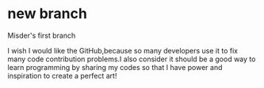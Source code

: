 # new branch
Misder's first branch 

I wish I would like the GitHub,because so many developers use it to fix many code contribution problems.I also consider it should be a good way to learn programming by sharing  my codes so that I have power and inspiration to create a perfect art!
